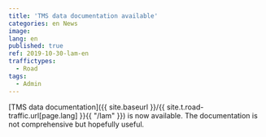 ```yaml
---
title: 'TMS data documentation available'
categories: en News
image: 
lang: en
published: true
ref: 2019-10-30-lam-en
traffictypes:
  - Road
tags:
  - Admin
---
```


[TMS data documentation]({{ site.baseurl }}/{{ site.t.road-traffic.url[page.lang] }}{{ "/lam" }}) is now available. The documentation is not comprehensive but hopefully useful.
